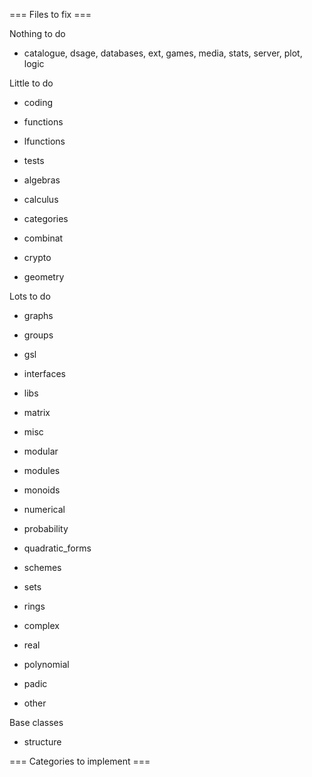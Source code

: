 === Files to fix ===

Nothing to do
 * catalogue, dsage, databases, ext, games, media, stats, server, plot, logic

Little to do
 * coding
 * functions
 * lfunctions
 * tests 

 * algebras
 * calculus
 * categories
 * combinat
 * crypto
 * geometry

Lots to do
 * graphs
 * groups
 * gsl
 * interfaces
 * libs
 * matrix
 * misc
 * modular
 * modules
 * monoids
 * numerical
 * probability
 * quadratic_forms
 * schemes
 * sets

 * rings
  * complex
  * real
  * polynomial
  * padic
  * other

Base classes
 * structure


=== Categories to implement ===
